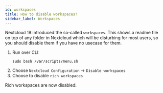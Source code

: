 ```yaml
---
id: workspaces
title: How to disable workspaces?
sidebar_label: Workspaces
---
```


Nextcloud 18 introduced the so-called `workspaces`. This shows a readme file on top of any folder in Nextcloud which will be disturbing for most users, so you should disable them if you have no usecase for them.

1. Run over CLI:
    ```shell
    sudo bash /var/scripts/menu.sh
    ```
1. Choose `Nextcloud Configuration` -> `Disable workspaces`
1. Choose to disable `rich workspaces`

Rich workspaces are now disabled.